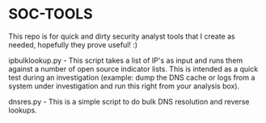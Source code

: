SOC-TOOLS
=========

This repo is for quick and dirty security analyst tools that I create as needed, hopefully they prove useful! :)

ipbulklookup.py - This script takes a list of IP's as input and runs them against a number of open source indicator lists. This is intended as a quick test during an investigation (example: dump the DNS cache or logs from a system under investigation and run this right from your analysis box).

dnsres.py - This is a simple script to do bulk DNS resolution and reverse lookups.
